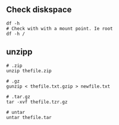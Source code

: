 ## Check diskspace
```
df -h
# Check with with a mount point. Ie root
df -h /
```

## unzipp
```
# .zip
unzip thefile.zip

# .gz
gunzip < thefile.txt.gzip > newfile.txt

# .tar.gz
tar -xvf thefile.tzr.gz

# untar
untar thefile.tar
```


